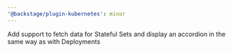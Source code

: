 ```yaml
---
'@backstage/plugin-kubernetes': minor
---
```


Add support to fetch data for Stateful Sets and display an accordion in the same way as with Deployments
